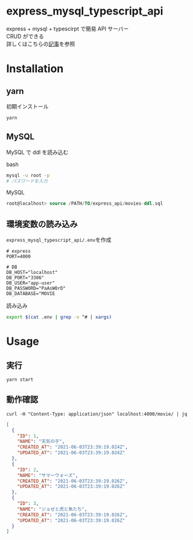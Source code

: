 # express_mysql_typescript_api

express + mysql + typescirpt で簡易 API サーバー  
CRUD ができる  
詳しくはこちらの[記事](https://msksgm.hatenablog.com/entry/2021/06/04/212510)を参照

# Installation

## yarn

初期インストール

```bash
yarn
```

## MySQL

MySQL で ddl を読み込む

bash

```bash
mysql -u root -p
# パスワードを入力
```

MySQL

```sql
root@localhost> source /PATH/TO/express_api/movies-ddl.sql
```

## 環境変数の読み込み

`express_mysql_typescript_api/.env`を作成

```
# express
PORT=4000

# DB
DB_HOST="localhost"
DB_PORT="3306"
DB_USER="app-user"
DB_PASSWORD="PaAsW0rD"
DB_DATABASE="MOVIE
```

読み込み

```bash
export $(cat .env | grep -v ^# | xargs)
```

# Usage

## 実行

```
yarn start
```

## 動作確認

`curl -H "Content-Type: application/json" localhost:4000/movie/ | jq`

```json
[
  {
    "ID": 1,
    "NAME": "天気の子",
    "CREATED_AT": "2021-06-03T23:39:19.024Z",
    "UPDATED_AT": "2021-06-03T23:39:19.024Z"
  },
  {
    "ID": 2,
    "NAME": "サマーウォーズ",
    "CREATED_AT": "2021-06-03T23:39:19.026Z",
    "UPDATED_AT": "2021-06-03T23:39:19.026Z"
  },
  {
    "ID": 3,
    "NAME": "ジョゼと虎と魚たち",
    "CREATED_AT": "2021-06-03T23:39:19.026Z",
    "UPDATED_AT": "2021-06-03T23:39:19.026Z"
  }
]
```
